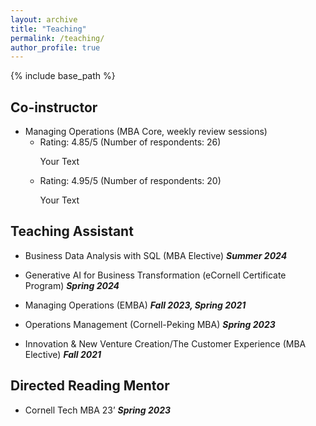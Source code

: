 ```yaml
---
layout: archive
title: "Teaching"
permalink: /teaching/
author_profile: true
---
```


{% include base_path %}

## Co-instructor

* Managing Operations (MBA Core, weekly review sessions)
   * Rating: 4.85/5 (Number of respondents: 26)
      <p style='text-align: justify;'> Your Text </p>
   * Rating: 4.95/5 (Number of respondents: 20)
      <p style='text-align: justify;'> Your Text </p>
 
     
## Teaching Assistant

* Business Data Analysis with SQL (MBA Elective)                                ***Summer 2024***
    
* Generative AI for Business Transformation (eCornell Certificate Program)  ***Spring 2024***

* Managing Operations (EMBA)                                      ***Fall 2023, Spring 2021***

* Operations Management (Cornell-Peking MBA)                                        ***Spring 2023***

* Innovation & New Venture Creation/The Customer Experience (MBA Elective)                     ***Fall 2021***

## Directed Reading Mentor
* Cornell Tech MBA 23’                                                              ***Spring 2023***
